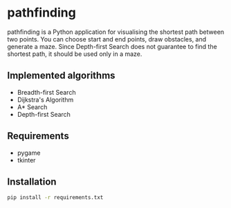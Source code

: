 # pathfinding

pathfinding is a Python application for visualising the shortest path between two points.
You can choose start and end points, draw obstacles, and generate a maze. Since Depth-first Search does not guarantee to find the shortest path, it should be used only in a maze. 

## Implemented algorithms

* Breadth-first Search
* Dijkstra's Algorithm
* A* Search
* Depth-first Search

## Requirements

* pygame
* tkinter

## Installation
```bash
pip install -r requirements.txt
```
